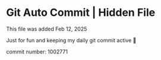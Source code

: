 # Git Auto Commit | Hidden File

This file was added Feb 12, 2025

Just for fun and keeping my daily git commit active 🤪

commit number: 1002771
